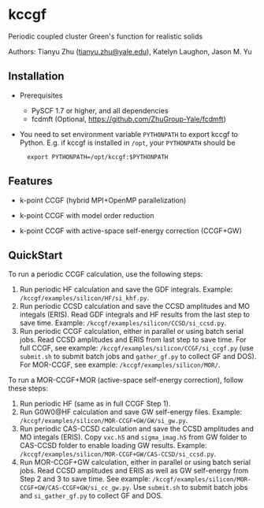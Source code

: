 kccgf
=====

Periodic coupled cluster Green's function for realistic solids

Authors: Tianyu Zhu (tianyu.zhu@yale.edu), Katelyn Laughon, Jason M. Yu

Installation
------------

* Prerequisites
    - PySCF 1.7 or higher, and all dependencies 
	- fcdmft (Optional, https://github.com/ZhuGroup-Yale/fcdmft)

* You need to set environment variable `PYTHONPATH` to export kccgf to Python. 
  E.g. if kccgf is installed in `/opt`, your `PYTHONPATH` should be

        export PYTHONPATH=/opt/kccgf:$PYTHONPATH

Features
--------

* k-point CCGF (hybrid MPI+OpenMP parallelization)

* k-point CCGF with model order reduction

* k-point CCGF with active-space self-energy correction (CCGF+GW)

QuickStart
----------

To run a periodic CCGF calculation, use the following steps:

1. Run periodic HF calculation and save the GDF integrals. Example: `/kccgf/examples/silicon/HF/si_khf.py`.
2. Run periodic CCSD calculation and save the CCSD amplitudes and MO integals (ERIS). Read GDF integrals and HF results
   from the last step to save time. Example: `/kccgf/examples/silicon/CCSD/si_ccsd.py`.
3. Run periodic CCGF calculation, either in parallel or using batch serial jobs. Read CCSD amplitudes and ERIS from last
   step to save time. For full CCGF, see example: `/kccgf/examples/silicon/CCGF/si_ccgf.py` (use `submit.sh` to submit 
   batch jobs and `gather_gf.py` to collect GF and DOS). For MOR-CCGF, see example: `/kccgf/examples/silicon/MOR/`.

To run a MOR-CCGF+MOR (active-space self-energy correction), follow these steps:

1. Run periodic HF (same as in full CCGF Step 1).
2. Run G0W0@HF calculation and save GW self-energy files. Example: `/kccgf/examples/silicon/MOR-CCGF+GW/GW/si_gw.py`.
3. Run periodic CAS-CCSD calculation and save the CCSD amplitudes and MO integals (ERIS). Copy `vxc.h5` and
   `sigma_imag.h5` from GW folder to CAS-CCSD folder to enable loading GW results. Example:
   `/kccgf/examples/silicon/MOR-CCGF+GW/CAS-CCSD/si_ccsd.py`.
4. Run MOR-CCGF+GW calculation, either in parallel or using batch serial jobs. Read CCSD amplitudes and ERIS as well as
   GW self-energy from Step 2 and 3 to save time. See example:
   `/kccgf/examples/silicon/MOR-CCGF+GW/CAS-CCGF+GW/si_cc_gw.py`. Use `submit.sh` to submit batch jobs and
   `si_gather_gf.py` to collect GF and DOS.
